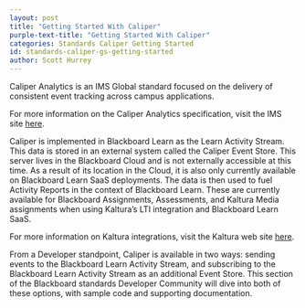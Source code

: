 ```yaml
---
layout: post
title: "Getting Started With Caliper" 
purple-text-title: "Getting Started With Caliper"
categories: Standards Caliper Getting Started
id: standards-caliper-gs-getting-started
author: Scott Hurrey
---
```

Caliper Analytics is an IMS Global standard focused on the delivery of
consistent event tracking across campus applications. 

For more information on
the Caliper Analytics specification, visit the IMS site [here](https://www.imsglobal.org/caliper).

Caliper is implemented in Blackboard Learn as the Learn Activity Stream. This
data is stored in an external system called the Caliper Event Store. This
server lives in the Blackboard Cloud and is not externally accessible at this
time. As a result of its location in the Cloud, it is also only currently
available on Blackboard Learn SaaS deployments. The data is then used to fuel
Activity Reports in the context of Blackboard Learn. These are currently
available for Blackboard Assignments, Assessments, and Kaltura Media
assignments when using Kaltura’s LTI integration and Blackboard Learn SaaS. 

For more information on Kaltura integrations, visit the Kaltura web site [here](https://corp.kaltura.com/Video-Solutions/Teaching-and-Learning).

From a Developer standpoint, Caliper is available in two ways: sending events
to the Blackboard Learn Activity Stream, and subscribing to the Blackboard
Learn Activity Stream as an additional Event Store. This section of the
Blackboard standards Developer Community will dive into both of these options,
with sample code and supporting documentation.

